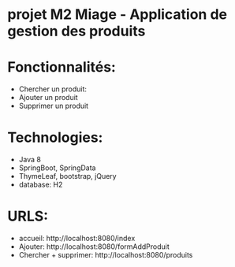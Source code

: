 # projet M2 Miage - Application de gestion des produits

# Fonctionnalités: 
  - Chercher un produit: 
  - Ajouter un produit
  - Supprimer un produit
  
# Technologies:
  - Java 8
  - SpringBoot, SpringData
  - ThymeLeaf, bootstrap, jQuery
  - database: H2

# URLS:
  - accueil: http://localhost:8080/index
  - Ajouter: http://localhost:8080/formAddProduit
  - Chercher + supprimer: http://localhost:8080/produits
